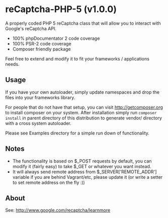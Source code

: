 reCaptcha-PHP-5 (v1.0.0)
==========================

A properly coded PHP 5 reCaptcha class that will allow you to interact with Google's
reCaptcha API.

- 100% phpDocumentator 2 code coverage
- 100% PSR-2 code coverage
- Composer friendly package

Feel free to extend and modify it to fit your frameworks / applications needs.

Usage
-----

If you have your own autoloader, simply update namespaces and drop the files
into your frameworks library.

For people that do not have that setup, you can visit http://getcomposer.org to install
composer on your system. After installation simply run `composer install` in parent
directory of this distribution to generate vendor/ directory with a cross system autoloader.

Please see Examples directory for a simple run down of functionality.

Notes
-----

- The functionality is based on $_POST requests by default, you can modify it (fairly easy) to take
$_GET or whatever you want instead.
- It will always send remote address from $_SERVER['REMOTE_ADDR'] variable if you are behind Vagrant/etc, please update it
(or write a setter to set remote address on the fly :))

About
-----

See: http://www.google.com/recaptcha/learnmore
